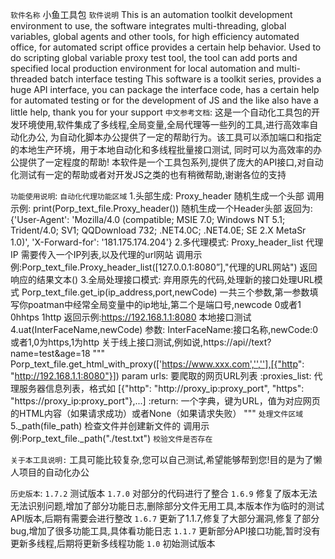 `软件名称`
    小鱼工具包
`软件说明`
This is an automation toolkit development environment to use, the software integrates multi-threading, global variables, global agents and other tools, for high efficiency automated office, for automated script office provides a certain help behavior.
Used to do scripting global variable proxy test tool, the tool can add ports and specified local production environment for local automation and multi-threaded batch interface testing
This software is a toolkit series, provides a huge API interface, you can package the interface code, has a certain help for automated testing or for the development of JS and the like also have a little help, thank you for your support
`中文参考文档`:
这是一个自动化工具包的开发环境使用,软件集成了多线程,全局变量,全局代理等一些列的工具,进行高效率自动化办公,
为自动化脚本办公提供了一定的帮助行为。该工具可以添加端口和指定的本地生产环境，用于本地自动化和多线程批量接口测试,
同时可以为高效率的办公提供了一定程度的帮助!
本软件是一个工具包系列,提供了庞大的API接口,对自动化测试有一定的帮助或者对开发JS之类的也有稍微帮助,谢谢各位的支持

`功能使用说明`:
`自动化代理功能区域`
    1.头部生成: Proxy_header  随机生成一个头部
    调用示例:
        print(Porp_text_file.Proxy_header())
        随机生成一个Header头部
        返回为:{'User-Agent': 'Mozilla/4.0 (compatible; MSIE 7.0; Windows NT 5.1; Trident/4.0; SV1; QQDownload 732; .NET4.0C; .NET4.0E; SE 2.X MetaSr 1.0)', 'X-Forward-for': '181.175.174.204'}
    2.多代理模式: Proxy_header_list 代理IP 需要传入一个IP列表,以及代理的url网站
        调用示例:Porp_text_file.Proxy_header_list([127.0.0.1:8080”],"代理的URL网站")
        返回响应的结果文本()
    3.全局处理接口模式:
        弃用原先的代码,处理新的接口处理URL模式
        Porp_text_file.get_ip(ip_address,port,newCode) 一共三个参数,第一参数填写你poatman中经常全局变量中的ip地址,第二个是端口号,newcode 0或者1 0hhtps 1http
        返回示例:https://192.168.1.1:8080 本地接口测试
    4.uat(InterFaceName,newCode) 参数: InterFaceName:接口名称,newCode:0或者1,0为https,1为http
        关于线上接口测试,例如说,https://api//text?name=test&age=18
    """
        Porp_text_file.get_html_with_proxy(['https://www.xxx.com','',''],[{"http": "http://192.168.1.1:8080"}])
        param urls: 要爬取的网页URL列表
        :proxies_list: 代理服务器信息列表，格式如 [{"http": "http://proxy_ip:proxy_port", "https": "https://proxy_ip:proxy_port"},...]
        :return: 一个字典，键为URL，值为对应网页的HTML内容（如果请求成功）或者None（如果请求失败）
        """
`处理文件区域`
    5._path(file_path) 检查文件并创建新文件的
    调用示例:Porp_text_file._path("./test.txt")
    `校验文件是否存在`



`关于本工具说明:`
    工具可能比较复杂,您可以自己测试,希望能够帮到您!目的是为了懒人项目的自动化办公
        


`历史版本`:
`1.7.2` 测试版本
`1.7.0` 对部分的代码进行了整合
`1.6.9` 修复了版本无法无法识别问题,增加了部分功能日志,删除部分文件无用工具,本版本作为临时的测试API版本,后期有需要会进行整改
`1.6.7` 更新了1.1.7,修复了大部分漏洞,修复了部分bug,增加了很多功能工具,具体看功能日志
`1.1.7` 更新部分API接口功能,暂时没有更新多线程,后期将更新多线程功能
`1.0` 初始测试版本
